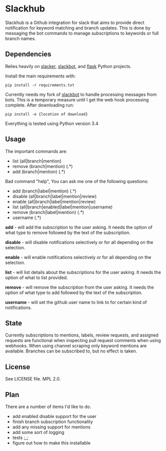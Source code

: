 Slackhub
========================

Slackhub is a Github integration for slack that aims to provide direct notification for keyword matching and branch
updates.  This is done by messaging the bot commands to manage subscriptions to keywords or full branch names.  

Dependencies
------------------------

Relies heavily on [slacker](https://github.com/os/slacker), [slackbot](https://github.com/lins05/slackbot), and
[flask](https://github.com/pallets/flask) Python projects.

Install the main requirements with:

`pip install -r requirements.txt`

Currently needs my fork of [slackbot](https://github.com/phospodka/slackbot) to handle processing messages from bots.
This is a temporary measure until I get the web hook processing complete.  After downloading run:

`pip install -e {location of download}`

Everything is tested using Python version 3.4

Usage
------------------------

The important commands are:

* list (all|branch|mention)
* remove (branch|mention) (.*)
* add (branch|mention) (.*)


Bad command "help", You can ask me one of the following questions:
* add (branch|label|mention) (.*)
* disable (all|branch|label|mention|review)
* enable (all|branch|label|mention|review)
* list (all|branch|enabled|label|mention|username)
* remove (branch|label|mention) (.*)
* username (.*)

**add** - will add the subscription to the user asking.  It needs the option of what type to
remove followed by the text of the subscription.

**disable** - will disable notifications selectively or for all depending on the selection.

**enable** - will enable notifications selectively or for all depending on the selection.

**list** - will list details about the subscriptions for the user asking.  It needs the option of what to list provided.

**remove** - will remove the subscription from the user asking.  It needs the option of what type to 
add followed by the text of the subscription.

**username** - will set the github user name to link to for certain kind of notifications.

 
State
-------------------------

Currently subscriptions to mentions, labels, review requests, and assigned requests are functional when inspecting pull request
comments when using webhooks.  When using channel scraping only keyword mentions are available. Branches can be subscribed to,
but no effect is taken.

License
-------------------------------

See LICENSE file.  MPL 2.0.

Plan
-------------------------

There are a number of items I'd like to do.

* add enabled disable support for the user
* finish branch subscription functionality
* add any missing support for mentions
* add some sort of logging
* tests ;_;
* figure out how to make this installable
